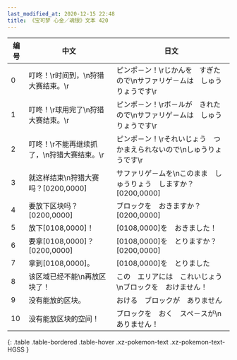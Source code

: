 ```yaml
---
last_modified_at: 2020-12-15 22:48
title: 《宝可梦 心金／魂银》文本 420
---
```

| 编号 | 中文 | 日文 |
| ---- | ---- | ---- |
| 0 | 叮咚！\r时间到，\n狩猎大赛结束。\r | ピンポ－ン！\rじかんを　すぎたので\nサファリゲ－ムは　しゅうりょうです\r |
| 1 | 叮咚！\r球用完了\n狩猎大赛结束。\r | ピンポ－ン！\rボ－ルが　きれたので\nサファリゲ－ムは　しゅうりょうです\r |
| 2 | 叮咚！\r不能再继续抓了，\n狩猎大赛结束。\r | ピンポ－ン！\rそれいじょう　つかまえられないので\nしゅうりょうです\r |
| 3 | 就这样结束\n狩猎大赛吗？[0200,0000] | サファリゲ－ムを\nこのまま　しゅうりょう　しますか？[0200,0000] |
| 4 | 要放下区块吗？[0200,0000] | ブロックを　おきますか？[0200,0000] |
| 5 | 放下[0108,0000]！ | [0108,0000]を　おきました！ |
| 6 | 要拿[0108,0000]？[0200,0000] | [0108,0000]を　とりますか？[0200,0000] |
| 7 | 拿到[0108,0000]。 | [0108,0000]を　とりました |
| 8 | 该区域已经不能\n再放区块了！ | この　エリアには　これいじょう\nブロックを　おけません！ |
| 9 | 没有能放的区块。 | おける　ブロックが　ありません |
| 10 | 没有能放区块的空间！ | ブロックを　おく　スペ－スが\nありません！ |
{: .table .table-bordered .table-hover .xz-pokemon-text .xz-pokemon-text-HGSS }